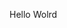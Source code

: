 Hello Wolrd


























































































































































































































